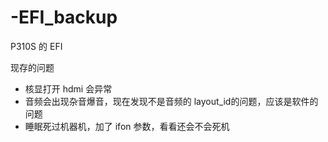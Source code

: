 # -EFI_backup

P310S 的 EFI



现存的问题

* 核显打开 hdmi 会异常
* 音频会出现杂音爆音，现在发现不是音频的 layout_id的问题，应该是软件的问题
* 睡眠死过机器机，加了 ifon 参数，看看还会不会死机
